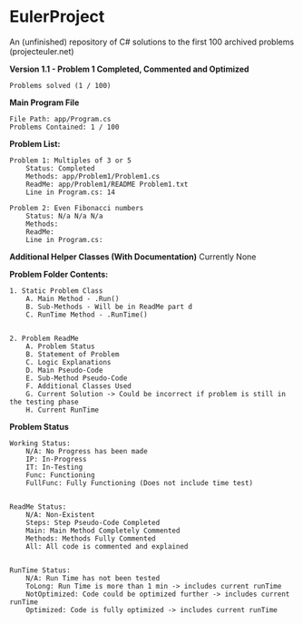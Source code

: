 # EulerProject
An (unfinished) repository of C# solutions to the first 100 archived problems (projecteuler.net)

**Version 1.1 - Problem 1 Completed, Commented and Optimized**

    Problems solved (1 / 100)

**Main Program File**

    File Path: app/Program.cs
    Problems Contained: 1 / 100


**Problem List:**

    Problem 1: Multiples of 3 or 5
        Status: Completed
        Methods: app/Problem1/Problem1.cs
        ReadMe: app/Problem1/README Problem1.txt  
        Line in Program.cs: 14
        
    Problem 2: Even Fibonacci numbers
        Status: N/a N/a N/a
        Methods: 
        ReadMe:
        Line in Program.cs: 


 **Additional Helper Classes (With Documentation)**
    Currently None

**Problem Folder Contents:**

    1. Static Problem Class
        A. Main Method - .Run()
        B. Sub-Methods - Will be in ReadMe part d
        C. RunTime Method - .RunTime()


    2. Problem ReadMe
        A. Problem Status
        B. Statement of Problem
        C. Logic Explanations
        D. Main Pseudo-Code
        E. Sub-Method Pseudo-Code
        F. Additional Classes Used
        G. Current Solution -> Could be incorrect if problem is still in the testing phase
        H. Current RunTime


**Problem Status**   

    Working Status:
        N/A: No Progress has been made
        IP: In-Progress
        IT: In-Testing
        Func: Functioning
        FullFunc: Fully Functioning (Does not include time test)


    ReadMe Status:
        N/A: Non-Existent
        Steps: Step Pseudo-Code Completed
        Main: Main Method Completely Commented
        Methods: Methods Fully Commented
        All: All code is commented and explained


    RunTime Status:
        N/A: Run Time has not been tested
        ToLong: Run Time is more than 1 min -> includes current runTime
        NotOptimized: Code could be optimized further -> includes current runTime
        Optimized: Code is fully optimized -> includes current runTime


